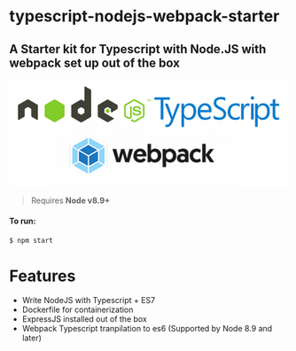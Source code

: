 # typescript-nodejs-webpack-starter

## A Starter kit for Typescript with Node.JS with webpack set up out of the box

<img src="assets/cover.png">

> Requires **Node v8.9+**

#### To run:

```
$ npm start
```

# Features

* Write NodeJS with Typescript + ES7
* Dockerfile for containerization
* ExpressJS installed out of the box
* Webpack Typescript tranpilation to es6 (Supported by Node 8.9 and later)

